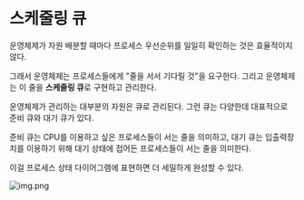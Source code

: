# 스케줄링 큐

운영체제가 자원 배분할 때마다 프로세스 우선순위를 일일히 확인하는 것은 효율적이지 않다. 

그래서 운영체제는 프로세스들에게 "줄을 서서 기다릴 것"을 요구한다. 그리고 운영체제는 이 줄을 **스케줄링 큐**로 구현하고 관리한다.

운영체제가 관리하는 대부분의 자원은 큐로 관리된다. 그런 큐는 다양한데 대표적으로 준비 큐와 대기 큐가 있다.

준비 큐는 CPU를 이용하고 싶은 프로세스들이 서는 줄을 의미하고, 대기 큐는 입출력장치를 이용하기 위해 대기 상태에 접어든 프로세스들이 서는 줄을 의미한다.

이걸 프로세스 상태 다이어그램에 표현하면 더 세밀하게 완성할 수 있다.

![img.png](https://github.com/jewoodev/blog_img/blob/main/operating-system/%ED%94%84%EB%A1%9C%EC%84%B8%EC%8A%A4_%EC%83%81%ED%83%9C_%EB%8B%A4%EC%9D%B4%EC%96%B4%EA%B7%B8%EB%9E%A8_%ED%81%90_%ED%91%9C%ED%98%84.png?raw=true)